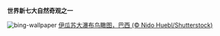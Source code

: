 
**世界新七大自然奇观之一**

![bing-wallpaper](https://www.bing.com/th?id=OHR.IguazuFalls_ZH-CN4749837052_1920x1080.jpg)
[伊瓜苏大瀑布鸟瞰图，巴西 (© Nido Huebl/Shutterstock)](https://www.bing.com/search?q=%E4%BC%8A%E7%93%9C%E8%8B%8F%E5%A4%A7%E7%80%91%E5%B8%83&amp;form=hpcapt&amp;mkt=zh-cn)
  